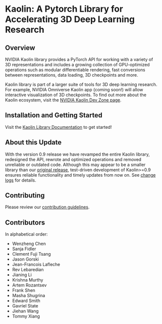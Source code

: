 # Kaolin: A Pytorch Library for Accelerating 3D Deep Learning Research

## Overview
NVIDIA Kaolin library provides a PyTorch API for working with a variety of 3D representations and includes a growing collection of GPU-optimized operations such as modular differentiable rendering, fast conversions between representations, data loading, 3D checkpoints and more. 

Kaolin library is part of a larger suite of tools for 3D deep learning research. For example, NVIDIA Omniverse Kaolin app (coming soon!) will allow interactive visualization of 3D checkpoints. To find out more about the Kaolin ecosystem, visit the [NVIDIA Kaolin Dev Zone page](https://developer.nvidia.com/kaolin).

## Installation and Getting Started

Visit the [Kaolin Library Documentation](https://readthedocs.org/projects/kaolin/) to get started!

## About this Update

With the version 0.9 release we have revamped the entire Kaolin library, redesigned the API, rewrote and optimized operations and removed unreliable or outdated code. Although this may appear to be a smaller library than our [original release](https://github.com/NVIDIAGameWorks/kaolin/tree/v0.1), test-driven development of Kaolin>=0.9 ensures reliable functionality and timely updates from now on. See [change logs](https://github.com/NVIDIAGameWorks/kaolin/releases/tag/v0.9) for details.

## Contributing

Please review our [contribution guidelines](CONTRIBUTING.md).

## Contributors

In alphabetical order:

- Wenzheng Chen
- Sanja Fidler
- Clement Fuji Tsang
- Jason Gorski
- Jean-Francois Lafleche
- Rev Lebaredian
- Jianing Li
- Krishna Murthy
- Artem Rozantsev
- Frank Shen
- Masha Shugrina
- Edward Smith
- Gavriel State
- Jiehan Wang
- Tommy Xiang
